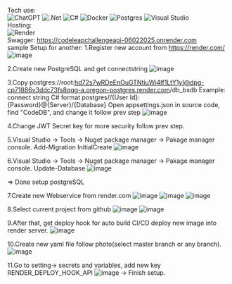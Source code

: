 Tech use:
<br/>
![ChatGPT](https://img.shields.io/badge/chatGPT-74aa9c?style=for-the-badge&logo=openai&logoColor=white)
![.Net](https://img.shields.io/badge/.NET-5C2D91?style=for-the-badge&logo=.net&logoColor=white)
![C#](https://img.shields.io/badge/c%23-%23239120.svg?style=for-the-badge&logo=csharp&logoColor=white)
![Docker](https://img.shields.io/badge/docker-%230db7ed.svg?style=for-the-badge&logo=docker&logoColor=white)
![Postgres](https://img.shields.io/badge/postgres-%23316192.svg?style=for-the-badge&logo=postgresql&logoColor=white)
![Visual Studio](https://img.shields.io/badge/Visual%20Studio-5C2D91.svg?style=for-the-badge&logo=visual-studio&logoColor=white)
<br/>
Hosting:
<br/>
![Render](https://img.shields.io/badge/Render-%46E3B7.svg?style=for-the-badge&logo=render&logoColor=white)
<br/>
Swagger: https://codeleapchallengeapi-06022025.onrender.com <br/>
sample Setup for another:
1.Register new account from https://render.com/
![image](https://github.com/user-attachments/assets/ec019cfb-6dc2-4e76-848a-88901fd663c6)

2.Create new PostgreSQL and get connectstring
![image](https://github.com/user-attachments/assets/4e7a28b4-e852-49fb-bf28-7d5f8aeab606)

3.Copy postgres://root:hd72s7wRDeEnOuGTNtiuWi4If1LtY1yI@dpg-cp71886v3ddc73fs8qqg-a.oregon-postgres.render.com/db_bsdb Example: connect string C# format postgres//{User Id}:{Password}@{Server}/{Database}
Open appsettings.json in source code, find "CodeDB", and change it follow prev step
![image](https://github.com/user-attachments/assets/2372d482-9f62-4f84-a133-497a466df1c9)

4.Change JWT Secret key for more security follow prev step.

5.Visual Studio -> Tools -> Nuget package manager -> Pakage manager console. Add-Migration InitialCreate
![image](https://github.com/user-attachments/assets/cfa29448-30a2-482e-bc07-24922cff2524)

6.Visual Studio -> Tools -> Nuget package manager -> Pakage manager console. Update-Database
![image](https://github.com/user-attachments/assets/805261d7-2db5-4c93-b914-35bc25afc054)

=> Done setup postgreSQL

7.Create new Webservice from render.com
![image](https://github.com/user-attachments/assets/9086d48d-4636-4be2-8e83-812a26b8eee6)
![image](https://github.com/user-attachments/assets/af9d62d4-1103-4a38-b599-6bf272eac72c)
![image](https://github.com/user-attachments/assets/9304773b-7ea0-470c-bae5-7b18a421e0e1)

8.Select current project from github
![image](https://github.com/user-attachments/assets/5c74a771-846b-46b9-a81d-eb4335d6ea27)
![image](https://github.com/user-attachments/assets/d14b2fba-7737-4e86-87e8-27046f4631bb)

9.After that, get deploy hook for auto build CI/CD deploy new image into render server.
![image](https://github.com/user-attachments/assets/427cff4b-f809-49d6-85e6-d4995fd9dc4a)

10.Create new yaml file follow photo(select master branch or any branch).
![image](https://github.com/user-attachments/assets/168b979e-df62-4d08-8109-62583d9f0beb)

11.Go to setting-> secrets and variables, add new key RENDER_DEPLOY_HOOK_API
![image](https://github.com/user-attachments/assets/42d044f1-0665-44df-8890-5de84efdf8e0)
-> Finish setup.



